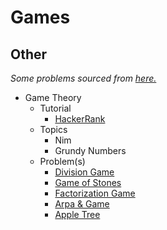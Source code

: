 # Games 

## Other
  *Some problems sourced from [here.](http://codeforces.com/blog/entry/54526?#comment-385354)*
  * Game Theory
  	* Tutorial
  	   * [HackerRank](https://www.hackerrank.com/topics/game-theory-and-grundy-numbers)
    * Topics
       * Nim
       * Grundy Numbers
    * Problem(s)
      * [Division Game](https://uva.onlinejudge.org/index.php?option=onlinejudge&page=show_problem&problem=2959)
      * [Game of Stones](http://codeforces.com/problemset/problem/768/E) [](59)
      * [Factorization Game](https://www.hackerearth.com/problem/algorithm/mancunian-and-factorization-game-b8794702/) [](61)
      * [Arpa & Game](http://codeforces.com/contest/850/problem/C) [](66)
      * [Apple Tree](http://codeforces.com/contest/812/problem/E) [](67)